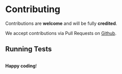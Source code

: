 # Contributing

Contributions are **welcome** and will be fully **credited**.

We accept contributions via Pull Requests on [Github](https://github.com/growcss/whoops).

## Running Tests

``` bash

```

**Happy coding**!
